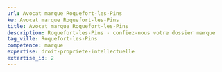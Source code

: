 ```yaml
---
url: Avocat marque Roquefort-les-Pins
kw: Avocat marque Roquefort-les-Pins
title: Avocat marque Roquefort-les-Pins
description: Roquefort-les-Pins - confiez-nous votre dossier marque
tag_ville: Roquefort-les-Pins
competence: marque
expertise: droit-propriete-intellectuelle
extertise_id: 2
---
```

